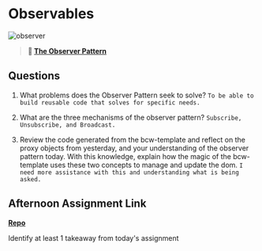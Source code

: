 # Observables

![observer](https://bcw.blob.core.windows.net/public/img/journals/8014045611652045)

> **📖 [The Observer Pattern](https://codeworksacademy.com/fs-student-guide/resources/wk3/04-Observer-Pattern)**

## Questions

1. What problems does the Observer Pattern seek to solve?
```To be able to build reusable code that solves for specific needs.```

2. What are the three mechanisms of the observer pattern?
```Subscribe, Unsubscribe, and Broadcast.```

3. Review the code generated from the bcw-template and reflect on the proxy objects from yesterday, and your understanding of the observer pattern today. With this knowledge, explain how the magic of the bcw-template uses these two concepts to manage and update the dom.
```I need more assistance with this and understanding what is being asked.```

## Afternoon Assignment Link

**[Repo](https://github.com/Aiden6408/sportsgoods)**

Identify at least 1 takeaway from today's assignment
